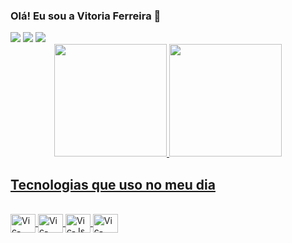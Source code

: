 ### Olá! Eu sou a Vitoria Ferreira 👋

<div>
<a href="[https://www.linkedin.com/in/vitoria-ferreira-1675381a3/](https://www.linkedin.com/in/vitoria-ferreira-1675381a3/)" target="_blank"><img src="[https://img.shields.io/badge/-LinkedIn-%230077B5?style=for-the-badge&logo=linkedin&logoColor=white](https://img.shields.io/badge/-LinkedIn-%230077B5?style=for-the-badge&logo=linkedin&logoColor=white)" target="_blank"></a>
<a href = "[mailto:contatovitoriafer.dev@gmail.com](mailto:contatovitoriafer.dev@gmail.com)"><img src="[https://img.shields.io/badge/-Gmail-%23333?style=for-the-badge&logo=gmail&logoColor=white](https://img.shields.io/badge/-Gmail-%23333?style=for-the-badge&logo=gmail&logoColor=white)" target="_blank"></a>
<a href="[https://www.instagram.com/vic.feer/](https://www.instagram.com/vic.feer/)" target="_blank"><img src="[https://img.shields.io/badge/-Instagram-%23E4405F?style=for-the-badge&logo=instagram&logoColor=white](https://img.shields.io/badge/-Instagram-%23E4405F?style=for-the-badge&logo=instagram&logoColor=white)" target="_blank"></a>
</div>
<div align="center">
<a href="[https://github.com/Vitoria-code](https://github.com/Vitoria-code">
<img height="180em" src="[https://github-readme-stats.vercel.app/api?username=Vitoria-code&show_icons=true&theme=dark&include_all_commits=true&count_private=true](https://github-readme-stats.vercel.app/api?username=Vitoria-code&show_icons=true&theme=dark&include_all_commits=true&count_private=true)"/>
<img height="180em" src="[https://github-readme-stats.vercel.app/api/top-langs/?username=Vitoria-code&layout=compact&langs_count=7&theme=dark](https://github-readme-stats.vercel.app/api/top-langs/?username=Vitoria-code&layout=compact&langs_count=7&theme=dark)"/>
</div>

## Tecnologias que uso no meu dia

<div style="display: inline_block"><br>
<img align="center" alt="Vic-HTML" height="30" width="40" src="[https://raw.githubusercontent.com/devicons/devicon/master/icons/html5/html5-original.svg](https://raw.githubusercontent.com/devicons/devicon/master/icons/html5/html5-original.svg)">
<img align="center" alt="Vic-CSS" height="30" width="40" src="[https://raw.githubusercontent.com/devicons/devicon/master/icons/css3/css3-original.svg](https://raw.githubusercontent.com/devicons/devicon/master/icons/css3/css3-original.svg)">
<img align="center" alt="Vic-Js" height="30" width="40" src="[https://raw.githubusercontent.com/devicons/devicon/master/icons/javascript/javascript-plain.svg](https://raw.githubusercontent.com/devicons/devicon/master/icons/javascript/javascript-plain.svg)">
<img align="center" alt="Vic-React" height="30" width="40" src="[https://raw.githubusercontent.com/devicons/devicon/master/icons/react/react-original.svg](https://raw.githubusercontent.com/devicons/devicon/master/icons/react/react-original.svg)">

</div>
<br>
